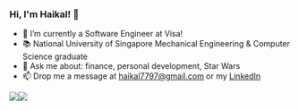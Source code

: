 ### Hi, I'm Haikal! 👋


- 🔭 I’m currently a Software Engineer at Visa!
- 📚 National University of Singapore Mechanical Engineering & Computer Science graduate
- 💬 Ask me about: finance, personal development, Star Wars
- 📫 Drop me a message at haikal7797@gmail.com or my [LinkedIn](https://www.linkedin.com/in/haikalyusuf/)

<div style="display: flex; flex-direction: row;">
 <img class="img" src="https://github-readme-stats.vercel.app/api?username=waffledood&show_icons=true&theme=tokyonight" width="auto" />
 <img class="img" src="https://github-readme-stats.vercel.app/api/top-langs/?username=waffledood&theme=tokyonight&layout=compact" width="auto" />
</div>


<!--
**waffledood/waffledood** is a ✨ _special_ ✨ repository because its `README.md` (this file) appears on your GitHub profile.

Here are some ideas to get you started:

- 🔭 I’m currently working on ...
- 🌱 I’m currently learning ...
- 👯 I’m looking to collaborate on ...
- 🤔 I’m looking for help with ...
- 💬 Ask me about ...
- 📫 How to reach me: ...
- 😄 Pronouns: ...
- ⚡ Fun fact: ...
-->
